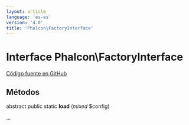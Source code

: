 ```yaml
---
layout: article
language: 'es-es'
version: '4.0'
title: 'Phalcon\FactoryInterface'
---
```

# Interface **Phalcon\FactoryInterface**

<a href="https://github.com/phalcon/cphalcon/tree/v4.0.0/phalcon/factoryinterface.zep" class="btn btn-default btn-sm">Código fuente en GitHub</a>

## Métodos

abstract public static **load** (*mixed* $config)

...